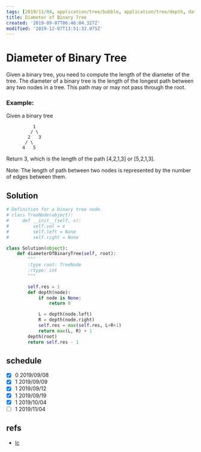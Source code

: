 ```yaml
---
tags: [2019/11/04, application/tree/bubble, application/tree/depth, data structure/tree, leetcode/543, method/recursion, method/traversal/dfs]
title: Diameter of Binary Tree
created: '2019-09-07T06:46:04.327Z'
modified: '2019-12-07T13:51:32.075Z'
---
```


# Diameter of Binary Tree

Given a binary tree, you need to compute the length of the diameter of the tree. The diameter of a binary tree is the length of the longest path between any two nodes in a tree. This path may or may not pass through the root.

### Example:

Given a binary tree

```
          1
         / \
        2   3
       / \
      4   5
```

Return 3, which is the length of the path [4,2,1,3] or [5,2,1,3].

Note: The length of path between two nodes is represented by the number of edges between them.

## Solution

```python
# Definition for a binary tree node.
# class TreeNode(object):
#     def __init__(self, x):
#         self.val = x
#         self.left = None
#         self.right = None

class Solution(object):
    def diameterOfBinaryTree(self, root):
        """
        :type root: TreeNode
        :rtype: int
        """

        self.res = 1
        def depth(node):
            if node is None:
                return 0

            L = depth(node.left)
            R = depth(node.right)
            self.res = max(self.res, L+R+1)
            return max(L, R) + 1
        depth(root)
        return self.res - 1
```

## schedule

* [x] 0 2019/09/08
* [x] 1 2019/09/09
* [x] 1 2019/09/12
* [x] 1 2019/09/19
* [x] 1 2019/10/04
* [ ] 1 2019/11/04

## refs

* [lc](https://leetcode.com/problems/diameter-of-binary-tree/)
